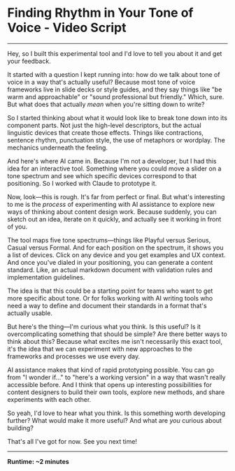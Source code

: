 # Finding Rhythm in Your Tone of Voice - Video Script

---

Hey, so I built this experimental tool and I'd love to tell you about it and get your feedback.

It started with a question I kept running into: how do we talk about tone of voice in a way that's actually useful? Because most tone of voice frameworks live in slide decks or style guides, and they say things like "be warm and approachable" or "sound professional but friendly." Which, sure. But what does that actually *mean* when you're sitting down to write?

So I started thinking about what it would look like to break tone down into its component parts. Not just the high-level descriptors, but the actual linguistic devices that create those effects. Things like contractions, sentence rhythm, punctuation style, the use of metaphors or wordplay. The mechanics underneath the feeling.

And here's where AI came in. Because I'm not a developer, but I had this idea for an interactive tool. Something where you could move a slider on a tone spectrum and see which specific devices correspond to that positioning. So I worked with Claude to prototype it.

Now, look—this is rough. It's far from perfect or final. But what's interesting to me is the *process* of experimenting with AI assistance to explore new ways of thinking about content design work. Because suddenly, you can sketch out an idea, iterate on it quickly, and actually see it working in front of you.

The tool maps five tone spectrums—things like Playful versus Serious, Casual versus Formal. And for each position on the spectrum, it shows you a list of devices. Click on any device and you get examples and UX context. And once you've dialed in your positioning, you can generate a content standard. Like, an actual markdown document with validation rules and implementation guidelines.

The idea is that this could be a starting point for teams who want to get more specific about tone. Or for folks working with AI writing tools who need a way to define and document their standards in a format that's actually usable.

But here's the thing—I'm curious what you think. Is this useful? Is it overcomplicating something that should be simple? Are there better ways to think about this? Because what excites me isn't necessarily this exact tool, it's the idea that we can experiment with new approaches to the frameworks and processes we use every day.

AI assistance makes that kind of rapid prototyping possible. You can go from "I wonder if..." to "here's a working version" in a way that wasn't really accessible before. And I think that opens up interesting possibilities for content designers to build their own tools, explore new methods, and share experiments with each other.

So yeah, I'd love to hear what you think. Is this something worth developing further? What would make it more useful? And what are *you* curious about building?

That's all I've got for now. See you next time!

---

**Runtime: ~2 minutes**
